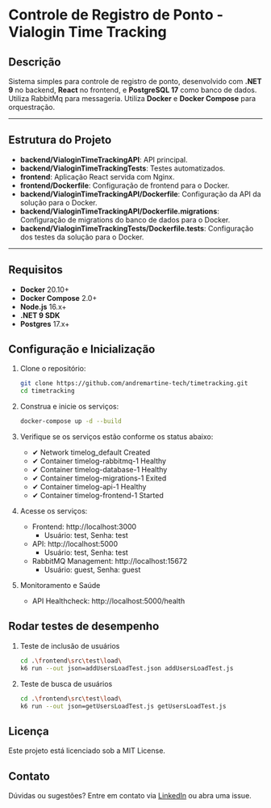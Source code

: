# Controle de Registro de Ponto - Vialogin Time Tracking

## Descrição

Sistema simples para controle de registro de ponto, desenvolvido com **.NET 9** no backend, **React** no frontend, e **PostgreSQL 17** como banco de dados. 
Utiliza RabbitMq para messageria.
Utiliza **Docker** e **Docker Compose** para orquestração.

---

## Estrutura do Projeto

- **backend/VialoginTimeTrackingAPI**: API principal.
- **backend/VialoginTimeTrackingTests**: Testes automatizados.
- **frontend**: Aplicação React servida com Nginx.
- **frontend/Dockerfile**: Configuração de frontend para o Docker.
- **backend/VialoginTimeTrackingAPI/Dockerfile**: Configuração da API da solução para o Docker.
- **backend/VialoginTimeTrackingAPI/Dockerfile.migrations**: Configuração de migrations do banco de dados para o Docker.
- **backend/VialoginTimeTrackingTests/Dockerfile.tests**: Configuração dos testes da solução para o Docker.

---

## Requisitos

- **Docker** 20.10+
- **Docker Compose** 2.0+
- **Node.js** 16.x+
- **.NET 9 SDK**
- **Postgres** 17.x+

## Configuração e Inicialização

1. Clone o repositório:
    ```bash
    git clone https://github.com/andremartine-tech/timetracking.git
    cd timetracking

2. Construa e inicie os serviços:
    ```bash
    docker-compose up -d --build

3. Verifique se os serviços estão conforme os status abaixo:
    - ✔ Network timelog_default          Created
    - ✔ Container timelog-rabbitmq-1     Healthy
    - ✔ Container timelog-database-1     Healthy
    - ✔ Container timelog-migrations-1   Exited
    - ✔ Container timelog-api-1          Healthy
    - ✔ Container timelog-frontend-1     Started 

4. Acesse os serviços:    
    
    - Frontend: http://localhost:3000
        - Usuário: test, Senha: test
    - API: http://localhost:5000
        - Usuário: test, Senha: test
    - RabbitMQ Management: http://localhost:15672
        - Usuário: guest, Senha: guest

5. Monitoramento e Saúde
    - API Healthcheck: http://localhost:5000/health

## Rodar testes de desempenho

1. Teste de inclusão de usuários
    ```bash
    cd .\frontend\src\test\load\
    k6 run --out json=addUsersLoadTest.json addUsersLoadTest.js

2. Teste de busca de usuários
    ```bash
    cd .\frontend\src\test\load\
    k6 run --out json=getUsersLoadTest.js getUsersLoadTest.js

## Licença
Este projeto está licenciado sob a MIT License.

## Contato
Dúvidas ou sugestões? Entre em contato via [LinkedIn](https://www.linkedin.com/in/andresantos1983/) ou abra uma issue.
